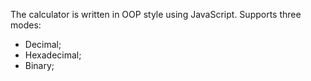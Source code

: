The calculator is written in OOP style using JavaScript. Supports three modes:
- Decimal;
- Hexadecimal;
- Binary;
